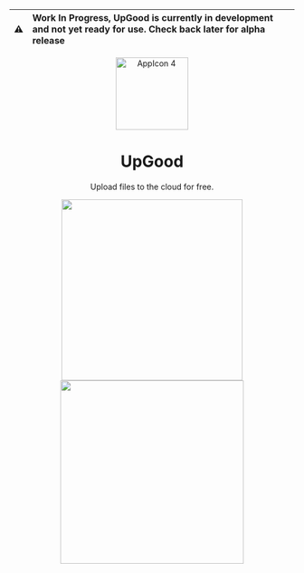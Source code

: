 <div align="center">

| :warning:  | Work In Progress,  UpGood is currently in development and not yet ready for use. Check back later for alpha release
| - |:-|



<img width="128" alt="AppIcon 4" src="https://user-images.githubusercontent.com/43297314/212650409-e9fd08dd-17d7-4036-b067-53930a6ae286.png"/>

# UpGood
Upload files to the cloud for free.

<img src="https://user-images.githubusercontent.com/43297314/212652211-fc16b9e3-677c-4817-8b51-8e552f0abf4a.png" width="320"/>
<img src="https://user-images.githubusercontent.com/43297314/212652204-65cf36c1-a419-43d2-a8f5-45372a611f53.png" width="324"/>

</div>

